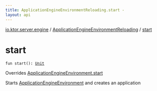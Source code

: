 ```yaml
---
title: ApplicationEngineEnvironmentReloading.start - 
layout: api
---
```


<div class='api-docs-breadcrumbs'><a href="../index.html">io.ktor.server.engine</a> / <a href="index.html">ApplicationEngineEnvironmentReloading</a> / <a href="./start.html">start</a></div>

# start

<div class="signature"><code><span class="keyword">fun </span><span class="identifier">start</span><span class="symbol">(</span><span class="symbol">)</span><span class="symbol">: </span><a href="https://kotlinlang.org/api/latest/jvm/stdlib/kotlin/-unit/index.html"><span class="identifier">Unit</span></a></code></div>

Overrides <a href="../-application-engine-environment/start.html">ApplicationEngineEnvironment.start</a>

Starts <a href="../-application-engine-environment/index.html">ApplicationEngineEnvironment</a> and creates an application

